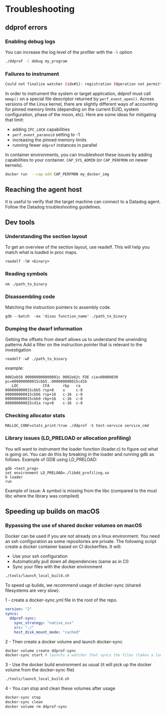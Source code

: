 
# Troubleshooting

## ddprof errors

### Enabling debug logs

You can increase the log level of the profiler with the `-l` option

```bash
./ddprof -l debug my_program
```

### Failures to instrument

```bash
Could not finalize watcher (idx#1): registration (Operation not permitted)
```

In order to instrument the system or target application, ddprof must call `mmap()` on a special file descriptor returned by `perf_event_open()`.  Across versions of the Linux kernel, there are slightly different ways of accounting for pinned memory limits (depending on the current EUID, system configuration, phase of the moon, etc).  Here are some ideas for mitigating that limit:

- adding `IPC_LOCK` capabilities
- `perf_event_paranoid` setting to -1
- increasing the pinned memory limits
- running fewer `ddprof` instances in parallel

In container environments, you can troubleshoot these issues by adding capabilities to your container. `CAP_SYS_ADMIN` (or `CAP_PERFMON` on newer kernels).

```bash
docker run  --cap-add CAP_PERFMON my_docker_img
```

## Reaching the agent host

It is useful to verify that the target machine can connect to a Datadog agent.  Follow the Datadog troubleshooting guidelines.

## Dev tools

### Understanding the section layout

To get an overview of the section layout, use readelf. This will help you match what is loaded in proc maps.

```
readelf -lW <binary>
```

### Reading symbols

```
nm ./path_to_binary
```

### Disassembling code

Matching the instruction pointers to assembly code. 

```
gdb --batch  -ex 'disas function_name' ./path_to_binary
```

### Dumping the dwarf information

Getting the offsets from dwarf allows us to understand the unwinding patterns
Add a filter on the instruction pointer that is relevant to the investigation

```
readelf -wF ./path_to_binary
```

example:
```
0002eb58 000000000000001c 0002eb2c FDE cie=00000030 pc=000000000015cbb5..000000000015cd1b
   LOC           CFA      rbp   ra      
000000000015cbb5 rsp+8    u     c-8   
000000000015cbb6 rsp+16   c-16  c-8   
000000000015cbb9 rbp+16   c-16  c-8   
000000000015cd1a rsp+8    c-16  c-8   
```

### Checking allocator stats

```
MALLOC_CONF=stats_print:true ./ddprof -S test-service service_cmd
```

### Library issues (LD_PRELOAD or allocation profiling)

You will want to instrument the loader function (loader.c) to figure out what is going on.
You can do this by breaking in the loader and running gdb as follows. Example of GDB using LD_PRELOAD:

```
gdb <test_prog>
set environment LD_PRELOAD=./libdd_profiling.so
b loader
run
```

Example of issue: 
A symbol is missing from the libc (compared to the musl libc where the library was compiled) 

## Speeding up builds on macOS

### Bypassing the use of shared docker volumes on macOS

Docker can be used if you are not already on a linux environment. You need an ssh configuration as some repositories are private.
The following script create a docker container based on CI dockerfiles. It will:

- Use your ssh configuration
- Automatically pull down all dependencies (same as in CI)
- Sync your files with the docker environment

```bash
./tools/launch_local_build.sh
```

To speed up builds, we recommend usage of docker-sync (shared filesystems are very slow).

1 - create a docker-sync.yml file in the root of the repo.

```yml
version: "2"
syncs:
  ddprof-sync:
    sync_strategy: "native_osx"
    src: "./"
    host_disk_mount_mode: "cached"
```

2 - Then create a docker volume and launch docker-sync

```bash
docker volume create ddprof-sync
docker-sync start # launchs a watcher that syncs the files (takes a long time on first run)
```

3 - Use the docker build environment as usual (it will pick up the docker volume from the docker-sync file)

```bash
./tools/launch_local_build.sh
```

4 - You can stop and clean these volumes after usage

```bash
docker-sync stop
docker-sync clean
docker volume rm ddprof-sync
```